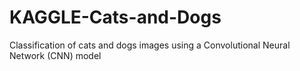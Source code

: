 # KAGGLE-Cats-and-Dogs
Classification of cats and dogs images using a Convolutional Neural Network (CNN) model

